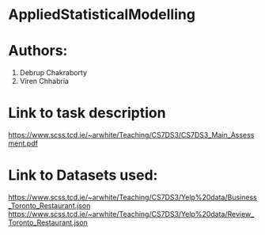 # AppliedStatisticalModelling

# Authors:
1) Debrup Chakraborty
2) Viren Chhabria

# Link to task description
https://www.scss.tcd.ie/~arwhite/Teaching/CS7DS3/CS7DS3_Main_Assessment.pdf

# Link to Datasets used:
https://www.scss.tcd.ie/~arwhite/Teaching/CS7DS3/Yelp%20data/Business_Toronto_Restaurant.json
https://www.scss.tcd.ie/~arwhite/Teaching/CS7DS3/Yelp%20data/Review_Toronto_Restaurant.json
